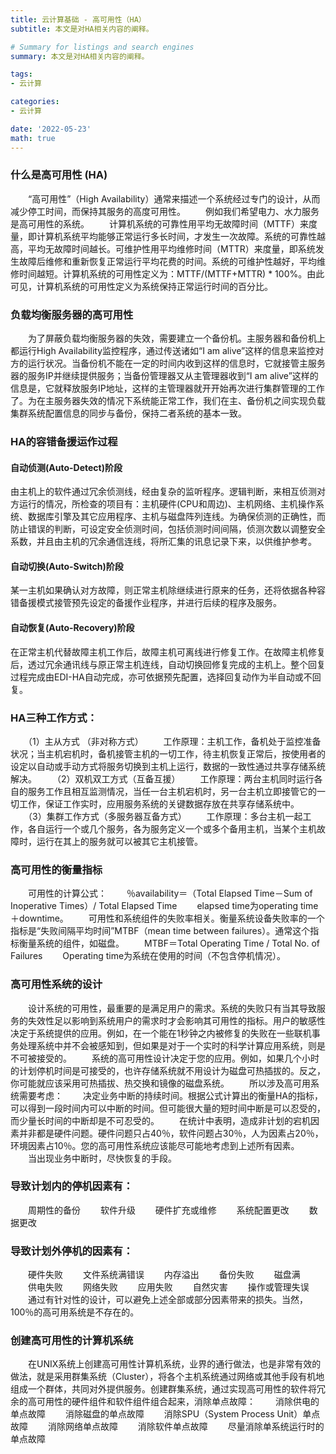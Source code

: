 ```yaml
---
title: 云计算基础 - 高可用性（HA）
subtitle: 本文是对HA相关内容的阐释。

# Summary for listings and search engines
summary: 本文是对HA相关内容的阐释。

tags: 
- 云计算

categories: 
- 云计算

date: '2022-05-23'
math: true
---
```

### 什么是高可用性 (HA)
　　“高可用性”（High Availability）通常来描述一个系统经过专门的设计，从而减少停工时间，而保持其服务的高度可用性。 
　　例如我们希望电力、水力服务是高可用性的系统。 
　　计算机系统的可靠性用平均无故障时间（MTTF）来度量，即计算机系统平均能够正常运行多长时间，才发生一次故障。系统的可靠性越高，平均无故障时间越长。可维护性用平均维修时间（MTTR）来度量，即系统发生故障后维修和重新恢复正常运行平均花费的时间。系统的可维护性越好，平均维修时间越短。计算机系统的可用性定义为：MTTF/(MTTF+MTTR) * 100%。由此可见，计算机系统的可用性定义为系统保持正常运行时间的百分比。
### 负载均衡服务器的高可用性 
　　为了屏蔽负载均衡服务器的失效，需要建立一个备份机。主服务器和备份机上都运行High Availability监控程序，通过传送诸如“I am alive”这样的信息来监控对方的运行状况。当备份机不能在一定的时间内收到这样的信息时，它就接管主服务器的服务IP并继续提供服务；当备份管理器又从主管理器收到“I am alive”这样的信息是，它就释放服务IP地址，这样的主管理器就开开始再次进行集群管理的工作了。为在主服务器失效的情况下系统能正常工作，我们在主、备份机之间实现负载集群系统配置信息的同步与备份，保持二者系统的基本一致。
### HA的容错备援运作过程 
#### 自动侦测(Auto-Detect)阶段
由主机上的软件通过冗余侦测线，经由复杂的监听程序。逻辑判断，来相互侦测对方运行的情况，所检查的项目有：主机硬件(CPU和周边)、主机网络、主机操作系统、数据库引擎及其它应用程序、主机与磁盘阵列连线。为确保侦测的正确性，而防止错误的判断，可设定安全侦测时间，包括侦测时间间隔，侦测次数以调整安全系数，并且由主机的冗余通信连线，将所汇集的讯息记录下来，以供维护参考。 
#### 自动切换(Auto-Switch)阶段 
某一主机如果确认对方故障，则正常主机除继续进行原来的任务，还将依据各种容错备援模式接管预先设定的备援作业程序，并进行后续的程序及服务。 
#### 自动恢复(Auto-Recovery)阶段
在正常主机代替故障主机工作后，故障主机可离线进行修复工作。在故障主机修复后，透过冗余通讯线与原正常主机连线，自动切换回修复完成的主机上。整个回复过程完成由EDI-HA自动完成，亦可依据预先配置，选择回复动作为半自动或不回复。
　
### HA三种工作方式： 
　　（1）主从方式 （非对称方式） 
　　工作原理：主机工作，备机处于监控准备状况；当主机宕机时，备机接管主机的一切工作，待主机恢复正常后，按使用者的设定以自动或手动方式将服务切换到主机上运行，数据的一致性通过共享存储系统解决。 
　　（2）双机双工方式（互备互援） 
　　工作原理：两台主机同时运行各自的服务工作且相互监测情况，当任一台主机宕机时，另一台主机立即接管它的一切工作，保证工作实时，应用服务系统的关键数据存放在共享存储系统中。 
　　（3）集群工作方式（多服务器互备方式） 
　　工作原理：多台主机一起工作，各自运行一个或几个服务，各为服务定义一个或多个备用主机，当某个主机故障时，运行在其上的服务就可以被其它主机接管。
　　 
### 高可用性的衡量指标 
　　可用性的计算公式： 
　　％availability＝（Total Elapsed Time－Sum of Inoperative Times）/ Total Elapsed Time 
　　elapsed time为operating time＋downtime。 
　　可用性和系统组件的失败率相关。衡量系统设备失败率的一个指标是“失败间隔平均时间”MTBF（mean time between failures）。通常这个指标衡量系统的组件，如磁盘。 
　　MTBF＝Total Operating Time / Total No. of Failures 
　　Operating time为系统在使用的时间（不包含停机情况）。 
### 高可用性系统的设计 
　　设计系统的可用性，最重要的是满足用户的需求。系统的失败只有当其导致服务的失效性足以影响到系统用户的需求时才会影响其可用性的指标。用户的敏感性决定于系统提供的应用。例如，在一个能在1秒钟之内被修复的失败在一些联机事务处理系统中并不会被感知到，但如果是对于一个实时的科学计算应用系统，则是不可被接受的。 
　　系统的高可用性设计决定于您的应用。例如，如果几个小时的计划停机时间是可接受的，也许存储系统就不用设计为磁盘可热插拔的。反之，你可能就应该采用可热插拔、热交换和镜像的磁盘系统。 
　　所以涉及高可用系统需要考虑： 
　　决定业务中断的持续时间。根据公式计算出的衡量HA的指标，可以得到一段时间内可以中断的时间。但可能很大量的短时间中断是可以忍受的，而少量长时间的中断却是不可忍受的。 
　　在统计中表明，造成非计划的宕机因素并非都是硬件问题。硬件问题只占40％，软件问题占30％，人为因素占20％，环境因素占10％。您的高可用性系统应该能尽可能地考虑到上述所有因素。 
　　当出现业务中断时，尽快恢复的手段。 
### 导致计划内的停机因素有： 
　　周期性的备份 
　　软件升级 
　　硬件扩充或维修 
　　系统配置更改 
　　数据更改 
### 导致计划外停机的因素有： 
　　硬件失败 
　　文件系统满错误 
　　内存溢出 
　　备份失败 
　　磁盘满 
　　供电失败 
　　网络失败 
　　应用失败 
　　自然灾害 
　　操作或管理失误 
　　通过有针对性的设计，可以避免上述全部或部分因素带来的损失。当然，100％的高可用系统是不存在的。 
### 创建高可用性的计算机系统 
　　在UNIX系统上创建高可用性计算机系统，业界的通行做法，也是非常有效的做法，就是采用群集系统（Cluster），将各个主机系统通过网络或其他手段有机地组成一个群体，共同对外提供服务。创建群集系统，通过实现高可用性的软件将冗余的高可用性的硬件组件和软件组件组合起来，消除单点故障： 
　　消除供电的单点故障 
　　消除磁盘的单点故障 
　　消除SPU（System Process Unit）单点故障 
　　消除网络单点故障 
　　消除软件单点故障 
　　尽量消除单系统运行时的单点故障